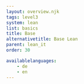 ```yaml
---
layout: overview.njk
tags: level3
system: lean
list: basics
title: Base
alternativetitle: Base Lean
parent: lean_it
order: 30

availablelanguages: 
    - de
    - en
---
```


